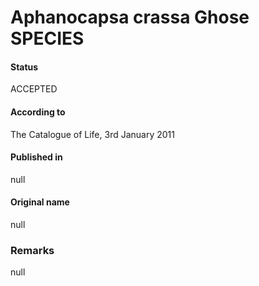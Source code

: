 # Aphanocapsa crassa Ghose SPECIES

#### Status
ACCEPTED

#### According to
The Catalogue of Life, 3rd January 2011

#### Published in
null

#### Original name
null

### Remarks
null